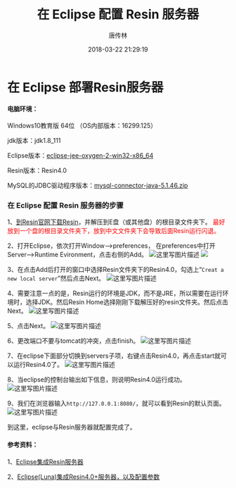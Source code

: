 ﻿---
layout:     post
title:      "在 Eclipse 配置 Resin 服务器"
date:       2018-03-22 21:29:19
author:     "唐传林"
header-img: "img/post-bg-miui6.jpg"
tags:
    - Eclipse
    - Resin
---



# 在 Eclipse 部署Resin服务器

#### 电脑环境：

Windows10教育版 64位 （OS内部版本：16299.125） 

jdk版本：jdk1.8_111

Eclipse版本：[eclipse-jee-oxygen-2-win32-x86_64](https://www.eclipse.org/downloads/download.php?file=/oomph/epp/oxygen/R2/eclipse-inst-win64.exe)

Resin版本：Resin4.0

MySQL的JDBC驱动程序版本：[mysql-connector-java-5.1.46.zip](https://cdn.mysql.com//Downloads/Connector-J/mysql-connector-java-5.1.46.zip)



### 在 Eclipse 配置 Resin 服务器的步骤

1、[到Resin官网下载Resin](http://caucho.com/download/resin-pro-4.0.55.zip)，并解压到E盘（或其他盘）的根目录文件夹下。<font color=#ff0000> 最好放到一个盘的根目录文件夹下，放到中文文件夹下会导致后面Resin运行闪退。 </font>

2、打开Eclipse，依次打开Window——>preferences， 
在preferences中打开Server——>Runtime Evironment，点击右侧的Add。 
![这里写图片描述](https://img-blog.csdn.net/20180320212602243?watermark/2/text/Ly9ibG9nLmNzZG4ubmV0L1RhbmdfQ2h1YW5saW4=/font/5a6L5L2T/fontsize/400/fill/I0JBQkFCMA==/dissolve/70)
![](https://img-blog.csdn.net/20180320212803395?watermark/2/text/Ly9ibG9nLmNzZG4ubmV0L1RhbmdfQ2h1YW5saW4=/font/5a6L5L2T/fontsize/400/fill/I0JBQkFCMA==/dissolve/70)

3、在点击Add后打开的窗口中选择Resin文件夹下的Resin4.0，勾选上“`Creat a new local server`”然后点击Next。 
![这里写图片描述](https://img-blog.csdn.net/20180322205118403?watermark/2/text/aHR0cHM6Ly9ibG9nLmNzZG4ubmV0L1RhbmdfQ2h1YW5saW4=/font/5a6L5L2T/fontsize/400/fill/I0JBQkFCMA==/dissolve/70)

4、需要注意一点的是，Resin运行的环境是JDK，而不是JRE，所以需要在运行环境时，选择JDK。然后Resin Home选择刚刚下载解压好的resin文件夹。然后点击Next。
![这里写图片描述](https://img-blog.csdn.net/20180322212057923?watermark/2/text/aHR0cHM6Ly9ibG9nLmNzZG4ubmV0L1RhbmdfQ2h1YW5saW4=/font/5a6L5L2T/fontsize/400/fill/I0JBQkFCMA==/dissolve/70)

5、点击Next。
![这里写图片描述](https://img-blog.csdn.net/20180322205319943?watermark/2/text/aHR0cHM6Ly9ibG9nLmNzZG4ubmV0L1RhbmdfQ2h1YW5saW4=/font/5a6L5L2T/fontsize/400/fill/I0JBQkFCMA==/dissolve/70)

6、更改端口不要与tomcat的冲突，点击finish。
![这里写图片描述](https://img-blog.csdn.net/20180322212220366?watermark/2/text/aHR0cHM6Ly9ibG9nLmNzZG4ubmV0L1RhbmdfQ2h1YW5saW4=/font/5a6L5L2T/fontsize/400/fill/I0JBQkFCMA==/dissolve/70)

7、在eclipse下面部分切换到servers子项，右键点击Resin4.0，再点击start就可以运行Resin4.0了。
![这里写图片描述](https://img-blog.csdn.net/20180322212421475?watermark/2/text/aHR0cHM6Ly9ibG9nLmNzZG4ubmV0L1RhbmdfQ2h1YW5saW4=/font/5a6L5L2T/fontsize/400/fill/I0JBQkFCMA==/dissolve/70)

8、当eclipse的控制台输出如下信息，则说明Resin4.0运行成功。
![这里写图片描述](https://img-blog.csdn.net/2018032221261760?watermark/2/text/aHR0cHM6Ly9ibG9nLmNzZG4ubmV0L1RhbmdfQ2h1YW5saW4=/font/5a6L5L2T/fontsize/400/fill/I0JBQkFCMA==/dissolve/70)

9、我们在浏览器输入`http://127.0.0.1:8080/`，就可以看到Resin的默认页面。
![这里写图片描述](https://img-blog.csdn.net/20180322212737585?watermark/2/text/aHR0cHM6Ly9ibG9nLmNzZG4ubmV0L1RhbmdfQ2h1YW5saW4=/font/5a6L5L2T/fontsize/400/fill/I0JBQkFCMA==/dissolve/70)

到这里，eclipse与Resin服务器就配置完成了。

#### 参考资料：

1、[Eclipse集成Resin服务器](https://blog.csdn.net/shehun1/article/details/38185037)

2、[Eclipse(Luna)集成Resin4.0+服务器，以及配置参数](https://blog.csdn.net/aixiaoyang168/article/details/50948149)
